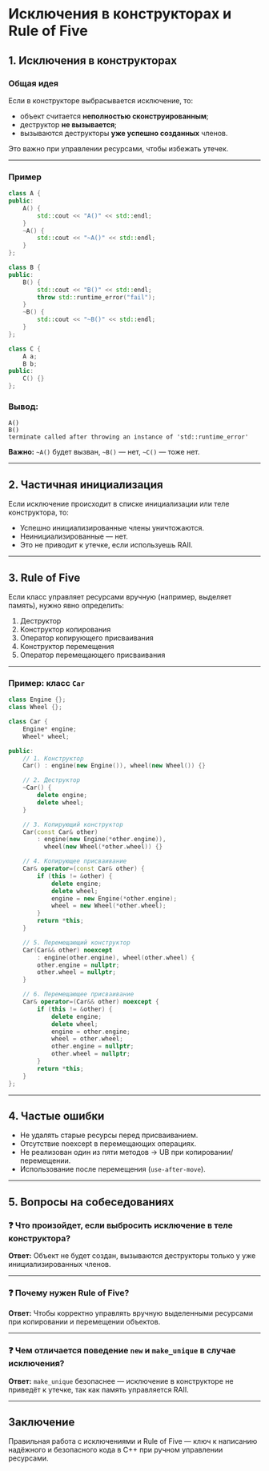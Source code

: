 # Исключения в конструкторах и Rule of Five

## 1. Исключения в конструкторах

### Общая идея

Если в конструкторе выбрасывается исключение, то:

- объект считается **неполностью сконструированным**;
- деструктор **не вызывается**;
- вызываются деструкторы **уже успешно созданных** членов.

Это важно при управлении ресурсами, чтобы избежать утечек.

---

### Пример

```cpp
class A {
public:
    A() {
        std::cout << "A()" << std::endl;
    }
    ~A() {
        std::cout << "~A()" << std::endl;
    }
};

class B {
public:
    B() {
        std::cout << "B()" << std::endl;
        throw std::runtime_error("fail");
    }
    ~B() {
        std::cout << "~B()" << std::endl;
    }
};

class C {
    A a;
    B b;
public:
    C() {}
};
```

### Вывод:

```
A()
B()
terminate called after throwing an instance of 'std::runtime_error'
```

**Важно:** `~A()` будет вызван, `~B()` — нет, `~C()` — тоже нет.

---

## 2. Частичная инициализация

Если исключение происходит в списке инициализации или теле конструктора, то:

- Успешно инициализированные члены уничтожаются.
- Неинициализированные — нет.
- Это не приводит к утечке, если используешь RAII.

---

## 3. Rule of Five

Если класс управляет ресурсами вручную (например, выделяет память), нужно явно определить:

1. Деструктор
2. Конструктор копирования
3. Оператор копирующего присваивания
4. Конструктор перемещения
5. Оператор перемещающего присваивания

---

### Пример: класс `Car`

```cpp
class Engine {};
class Wheel {};

class Car {
    Engine* engine;
    Wheel* wheel;

public:
    // 1. Конструктор
    Car() : engine(new Engine()), wheel(new Wheel()) {}

    // 2. Деструктор
    ~Car() {
        delete engine;
        delete wheel;
    }

    // 3. Копирующий конструктор
    Car(const Car& other)
        : engine(new Engine(*other.engine)),
          wheel(new Wheel(*other.wheel)) {}

    // 4. Копирующее присваивание
    Car& operator=(const Car& other) {
        if (this != &other) {
            delete engine;
            delete wheel;
            engine = new Engine(*other.engine);
            wheel = new Wheel(*other.wheel);
        }
        return *this;
    }

    // 5. Перемещающий конструктор
    Car(Car&& other) noexcept
        : engine(other.engine), wheel(other.wheel) {
        other.engine = nullptr;
        other.wheel = nullptr;
    }

    // 6. Перемещающее присваивание
    Car& operator=(Car&& other) noexcept {
        if (this != &other) {
            delete engine;
            delete wheel;
            engine = other.engine;
            wheel = other.wheel;
            other.engine = nullptr;
            other.wheel = nullptr;
        }
        return *this;
    }
};
```

---

## 4. Частые ошибки

- Не удалять старые ресурсы перед присваиванием.
- Отсутствие noexcept в перемещающих операциях.
- Не реализован один из пяти методов → UB при копировании/перемещении.
- Использование после перемещения (`use-after-move`).

---

## 5. Вопросы на собеседованиях

### ❓ Что произойдет, если выбросить исключение в теле конструктора?

**Ответ:** Объект не будет создан, вызываются деструкторы только у уже инициализированных членов.

---

### ❓ Почему нужен Rule of Five?

**Ответ:** Чтобы корректно управлять вручную выделенными ресурсами при копировании и перемещении объектов.

---

### ❓ Чем отличается поведение `new` и `make_unique` в случае исключения?

**Ответ:** `make_unique` безопаснее — исключение в конструкторе не приведёт к утечке, так как память управляется RAII.

---

## Заключение

Правильная работа с исключениями и Rule of Five — ключ к написанию надёжного и безопасного кода в C++ при ручном управлении ресурсами.

